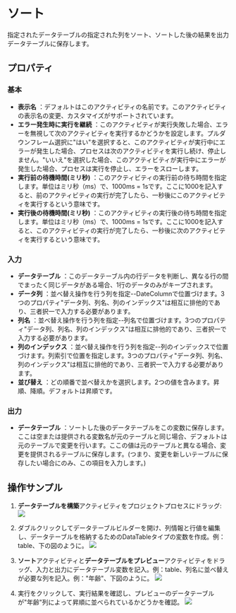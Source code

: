 # ソート

指定されたデータテーブルの指定された列をソート、ソートした後の結果を出力データテーブルに保存します。

## プロパティ

### 基本

- **表示名** ：デフォルトはこのアクティビティの名前です。このアクティビティの表示名の変更、カスタマイズがサポートされています。
- **エラー発生時に実行を継続** ：このアクティビティが実行失敗した場合、エラーを無視して次のアクティビティを実行するかどうかを設定します。プルダウンフレーム選択に"はい"を選択すると、このアクティビティが実行中にエラーが発生した場合、プロセスは次のアクティビティを実行し続け、停止しません。"いいえ"を選択した場合、このアクティビティが実行中にエラーが発生した場合、プロセスは実行を停止し、エラーをスローします。
- **実行前の待機時間(ミリ秒)** ：このアクティビティの実行前の待ち時間を指定します。単位はミリ秒（ms）で、1000ms = 1sです。ここに1000を記入すると、前のアクティビティの実行が完了したら、一秒後にこのアクティビティを実行するという意味です。
- **実行後の待機時間(ミリ秒)** ：このアクティビティの実行後の待ち時間を指定します。単位はミリ秒（ms）で、1000ms = 1sです。ここに1000を記入すると、このアクティビティの実行が完了したら、一秒後に次のアクティビティを実行するという意味です。


### 入力

- **データテーブル** ：このデータテーブル内の行データを判断し、異なる行の間でまったく同じデータがある場合、1行のデータのみがキープされます。
- **データ列** ：並べ替え操作を行う列を指定--DateColumnで位置づけます。3つのプロパティ"データ列、列名、列のインデックス"は相互に排他的であり、三者択一で入力する必要があります。
- **列名** ：並べ替え操作を行う列を指定--列名で位置づけます。3つのプロパティ"データ列、列名、列のインデックス"は相互に排他的であり、三者択一で入力する必要があります。
- **列のインデックス** ：並べ替え操作を行う列を指定--列のインデックスで位置づけます。列索引で位置を指定します。3つのプロパティ"データ列、列名、列のインデックス"は相互に排他的であり、三者択一で入力する必要があります。
- **並び替え** ：どの順番で並べ替えかを選択します。2つの値を含みます。昇順、降順。デフォルトは昇順です。


### 出力

- **データテーブル** ：ソートした後のデータテーブルをこの変数に保存します。ここは空または提供される変数名が元のテーブルと同じ場合、デフォルトは元のテーブルで変更を行います。ここの値は元のテーブルと異なる場合、変更を提供されるテーブルに保存します。(つまり、変更を新しいテーブルに保存したい場合にのみ、この項目を入力します。)

## 操作サンプル

1. **データテーブルを構築**アクティビティをプロジェクトプロセスにドラッグ:
![](https://docimages.blob.core.chinacloudapi.cn/images/Activities/BulidDataTable20201224.png)

2. ダブルクリックしてデータテーブルビルダーを開け、列情報と行値を編集し、データテーブルを格納するためのDataTableタイプの変数を作成。例：table、下の図のように。
![](https://docimages.blob.core.chinacloudapi.cn/images/Activities/RemoveDuplicateRow20201228.png)

3. **ソート**アクティビティと**データテーブルをプレビュー**アクティビティをドラッグ、入力と出力にデータテーブル変数を記入。例：table、列名に並べ替えが必要な列を記入。例："年齢"、下図のように。
![](https://docimages.blob.core.chinacloudapi.cn/images/Activities/SortDataTable20201229.png)

4. 実行をクリックして、実行結果を確認し、プレビューのデータテーブルが"年齢"列によって昇順に並べられているかどうかを確認。
![](https://docimages.blob.core.chinacloudapi.cn/images/Activities/SortDataTable2020122902.png)


